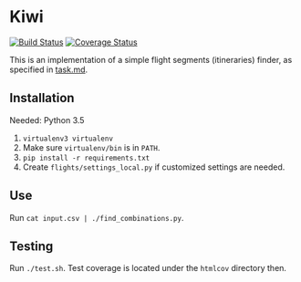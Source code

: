 # Kiwi

[![Build Status](https://travis-ci.org/garncarz/kiwi.svg?branch=master)](https://travis-ci.org/garncarz/kiwi)
[![Coverage Status](https://coveralls.io/repos/github/garncarz/kiwi/badge.svg?branch=master)](https://coveralls.io/github/garncarz/kiwi?branch=master)

This is an implementation of a simple flight segments (itineraries) finder, as specified in [task.md](task.md).


## Installation

Needed: Python 3.5

1. `virtualenv3 virtualenv`
2. Make sure `virtualenv/bin` is in `PATH`.
3. `pip install -r requirements.txt`
4. Create `flights/settings_local.py` if customized settings are needed.


## Use

Run `cat input.csv | ./find_combinations.py`.


## Testing

Run `./test.sh`.
Test coverage is located under the `htmlcov` directory then.
